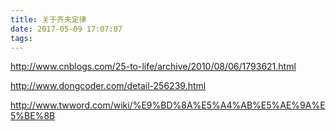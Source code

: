 ```yaml
---
title: 关于齐夫定律
date: 2017-05-09 17:07:07
tags:
---
```


http://www.cnblogs.com/25-to-life/archive/2010/08/06/1793621.html



http://www.dongcoder.com/detail-256239.html



http://www.twword.com/wiki/%E9%BD%8A%E5%A4%AB%E5%AE%9A%E5%BE%8B